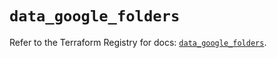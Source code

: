 # `data_google_folders`

Refer to the Terraform Registry for docs: [`data_google_folders`](https://registry.terraform.io/providers/hashicorp/google/6.35.0/docs/data-sources/folders).
